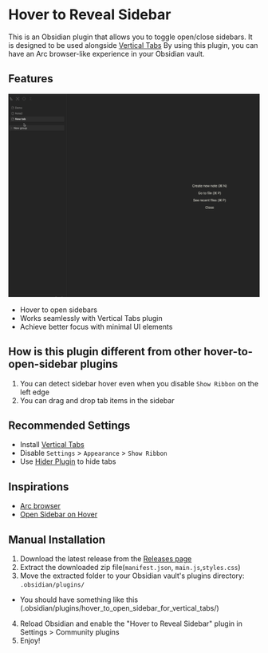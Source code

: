 # Hover to Reveal Sidebar
This is an Obsidian plugin that allows you to toggle open/close sidebars. 
It is designed to be used alongside [Vertical Tabs](https://github.com/oxdc/obsidian-vertical-tabs)
By using this plugin, you can have an Arc browser-like experience in your Obsidian vault.

## Features
![gif demo](./assets/demo.gif)
- Hover to open sidebars
- Works seamlessly with Vertical Tabs plugin
- Achieve better focus with minimal UI elements

## How is this plugin different from other hover-to-open-sidebar plugins
1. You can detect sidebar hover even when you disable `Show Ribbon` on the left edge
2. You can drag and drop tab items in the sidebar

## Recommended Settings
- Install [Vertical Tabs](https://github.com/oxdc/obsidian-vertical-tabs)
- Disable `Settings` > `Appearance` > `Show Ribbon` 
- Use [Hider Plugin](https://github.com/kepano/obsidian-hider) to hide tabs 

## Inspirations
- [Arc  browser](https://arc.net/)
- [Open Sidebar on Hover](https://github.com/AnAngryRaven/obsidian-open-sidebar-on-hover)

## Manual Installation
1. Download the latest release from the [Releases page](https://github.com/tofujlg/hover_to_open_sidebar_for_vertical_tabs/releases/)
2. Extract the downloaded zip file(`manifest.json`, `main.js`,`styles.css`)
3. Move the extracted folder to your Obsidian vault's plugins directory: `.obsidian/plugins/`
 - You should have something like this (.obsidian/plugins/hover_to_open_sidebar_for_vertical_tabs/)
4. Reload Obsidian and enable the "Hover to Reveal Sidebar" plugin in Settings > Community plugins
5. Enjoy! 